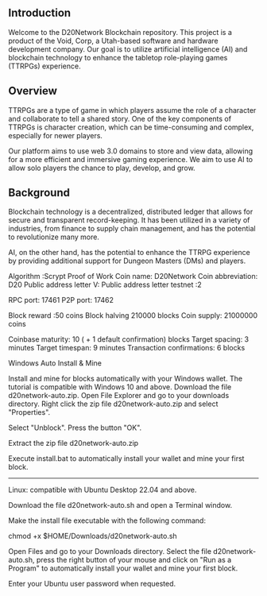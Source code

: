 ## Introduction

Welcome to the D20Network Blockchain repository. This project is a product of the Void, Corp, a Utah-based software and hardware development company. Our goal is to utilize artificial intelligence (AI) and blockchain technology to enhance the tabletop role-playing games (TTRPGs) experience.

## Overview

TTRPGs are a type of game in which players assume the role of a character and collaborate to tell a shared story. One of the key components of TTRPGs is character creation, which can be time-consuming and complex, especially for newer players. 

Our platform aims to use web 3.0 domains to store and view data, allowing for a more efficient and immersive gaming experience. We aim to use AI to allow solo players the chance to play, develop, and grow.

## Background

Blockchain technology is a decentralized, distributed ledger that allows for secure and transparent record-keeping. It has been utilized in a variety of industries, from finance to supply chain management, and has the potential to revolutionize many more. 

AI, on the other hand, has the potential to enhance the TTRPG experience by providing additional support for Dungeon Masters (DMs) and players.

Algorithm :Scrypt Proof of Work
Coin name: D20Network
Coin abbreviation: D20
Public address letter V: Public address letter testnet :2

RPC port: 17461
P2P port: 17462

Block reward :50 coins 
Block halving 210000 blocks
Coin supply: 21000000 coins

Coinbase maturity: 10 ( + 1 default confirmation) blocks
Target spacing: 3 minutes
Target timespan: 9 minutes
Transaction confirmations: 6 blocks


Windows Auto Install & Mine

Install and mine for blocks automatically with your Windows wallet. The tutorial is compatible with Windows 10 and above.
Download the file d20network-auto.zip. Open File Explorer and go to your downloads directory. Right click the zip file d20network-auto.zip and select "Properties".

Select "Unblock". Press the button "OK".

Extract the zip file d20network-auto.zip

Execute install.bat to automatically install your wallet and mine your first block.

----------------------------------------
Linux: compatible with Ubuntu Desktop 22.04 and above.


Download the file d20network-auto.sh and open a Terminal window.

Make the install file executable with the following command:

chmod +x $HOME/Downloads/d20network-auto.sh

Open Files and go to your Downloads directory. Select the file d20network-auto.sh, press the right button of your mouse and click on "Run as a Program" to automatically install your wallet and mine your first block.

Enter your Ubuntu user password when requested.
